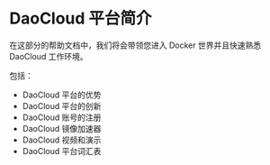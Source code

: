# DaoCloud 平台简介

在这部分的帮助文档中，我们将会带领您进入 Docker 世界并且快速熟悉 DaoCloud 工作环境。

包括：

* DaoCloud 平台的优势
* DaoCloud 平台的创新
* DaoCloud 账号的注册
* DaoCloud 镜像加速器
* DaoCloud 视频和演示
* DaoCloud 平台词汇表
